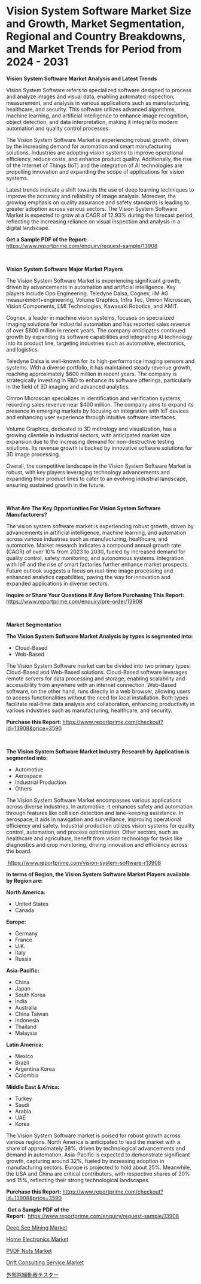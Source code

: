 <p><h1>Vision System Software Market Size and Growth, Market Segmentation, Regional and Country Breakdowns, and Market Trends for Period from 2024 -  2031</h1></p><p><strong>Vision System Software Market Analysis and Latest Trends</strong></p>
<p><p>Vision System Software refers to specialized software designed to process and analyze images and visual data, enabling automated inspection, measurement, and analysis in various applications such as manufacturing, healthcare, and security. This software utilizes advanced algorithms, machine learning, and artificial intelligence to enhance image recognition, object detection, and data interpretation, making it integral to modern automation and quality control processes.</p><p>The Vision System Software Market is experiencing robust growth, driven by the increasing demand for automation and smart manufacturing solutions. Industries are adopting vision systems to improve operational efficiency, reduce costs, and enhance product quality. Additionally, the rise of the Internet of Things (IoT) and the integration of AI technologies are propelling innovation and expanding the scope of applications for vision systems.</p><p>Latest trends indicate a shift towards the use of deep learning techniques to improve the accuracy and reliability of image analysis. Moreover, the growing emphasis on quality assurance and safety standards is leading to greater adoption across various sectors. The Vision System Software Market is expected to grow at a CAGR of 12.93% during the forecast period, reflecting the increasing reliance on visual inspection and analysis in a digital landscape.</p></p>
<p><strong>Get a Sample PDF of the Report:&nbsp;</strong> <a href="https://www.reportprime.com/enquiry/request-sample/13908">https://www.reportprime.com/enquiry/request-sample/13908</a></p>
<p>&nbsp;</p>
<p><strong>Vision System Software Major Market Players</strong></p>
<p><p>The Vision System Software Market is experiencing significant growth, driven by advancements in automation and artificial intelligence. Key players include Opo Engineering, Teledyne Dalsa, Cognex, iiM AG measurement+engineering, Volume Graphics, Infra Tec, Omron Microscan, Vision Components, LMI Technologies, Kawasaki Robotics, and AMiT.</p><p>Cognex, a leader in machine vision systems, focuses on specialized imaging solutions for industrial automation and has reported sales revenue of over $800 million in recent years. The company anticipates continued growth by expanding its software capabilities and integrating AI technology into its product line, targeting industries such as automotive, electronics, and logistics.</p><p>Teledyne Dalsa is well-known for its high-performance imaging sensors and systems. With a diverse portfolio, it has maintained steady revenue growth, reaching approximately $600 million in recent years. The company is strategically investing in R&D to enhance its software offerings, particularly in the field of 3D imaging and advanced analytics.</p><p>Omron Microscan specializes in identification and verification systems, recording sales revenue near $400 million. The company aims to expand its presence in emerging markets by focusing on integration with IoT devices and enhancing user experience through intuitive software interfaces.</p><p>Volume Graphics, dedicated to 3D metrology and visualization, has a growing clientele in industrial sectors, with anticipated market size expansion due to the increasing demand for non-destructive testing solutions. Its revenue growth is backed by innovative software solutions for 3D image processing.</p><p>Overall, the competitive landscape in the Vision System Software Market is robust, with key players leveraging technology advancements and expanding their product lines to cater to an evolving industrial landscape, ensuring sustained growth in the future.</p></p>
<p>&nbsp;</p>
<p><strong>What Are The Key Opportunities For Vision System Software Manufacturers?</strong></p>
<p><p>The vision system software market is experiencing robust growth, driven by advancements in artificial intelligence, machine learning, and automation across various industries such as manufacturing, healthcare, and automotive. Market research indicates a compound annual growth rate (CAGR) of over 10% from 2023 to 2030, fueled by increased demand for quality control, safety monitoring, and autonomous systems. Integration with IoT and the rise of smart factories further enhance market prospects. Future outlook suggests a focus on real-time image processing and enhanced analytics capabilities, paving the way for innovation and expanded applications in diverse sectors.</p></p>
<p><strong>Inquire or Share Your Questions If Any Before Purchasing This Report:</strong> <a href="https://www.reportprime.com/enquiry/pre-order/13908">https://www.reportprime.com/enquiry/pre-order/13908</a></p>
<p>&nbsp;</p>
<p><strong>Market Segmentation</strong></p>
<p><strong>The Vision System Software Market Analysis by types is segmented into:</strong></p>
<p><ul><li>Cloud-Based</li><li>Web-Based</li></ul></p>
<p><p>The Vision System Software market can be divided into two primary types: Cloud-Based and Web-Based solutions. Cloud-Based software leverages remote servers for data processing and storage, enabling scalability and accessibility from anywhere with an internet connection. Web-Based software, on the other hand, runs directly in a web browser, allowing users to access functionalities without the need for local installation. Both types facilitate real-time data analysis and collaboration, enhancing productivity in various industries such as manufacturing, healthcare, and security.</p></p>
<p><strong>Purchase this Report:&nbsp;</strong><a href="https://www.reportprime.com/checkout?id=13908&price=3590">https://www.reportprime.com/checkout?id=13908&price=3590</a></p>
<p>&nbsp;</p>
<p><strong>The Vision System Software Market Industry Research by Application is segmented into:</strong></p>
<p><ul><li>Automotive</li><li>Aerospace</li><li>Industrial Production</li><li>Others</li></ul></p>
<p><p>The Vision System Software Market encompasses various applications across diverse industries. In automotive, it enhances safety and automation through features like collision detection and lane-keeping assistance. In aerospace, it aids in navigation and surveillance, improving operational efficiency and safety. Industrial production utilizes vision systems for quality control, automation, and process optimization. Other sectors, such as healthcare and agriculture, benefit from vision technology for tasks like diagnostics and crop monitoring, driving innovation and efficiency across the board.</p></p>
<p><a href="https://www.reportprime.com/vision-system-software-r13908">&nbsp;https://www.reportprime.com/vision-system-software-r13908</a></p>
<p><strong>In terms of Region, the Vision System Software Market Players available by Region are:</strong></p>
<p>
    <p> <strong> North America: </strong>
        <ul>
            <li>United States</li>
            <li>Canada</li>
        </ul>
        </p> 
    <p> <strong> Europe: </strong>
        <ul>
            <li>Germany</li>
            <li>France</li>
            <li>U.K.</li>
            <li>Italy</li>
            <li>Russia</li>
        </ul>
        </p> 
    <p> <strong> Asia-Pacific: </strong>
        <ul>
            <li>China</li>
            <li>Japan</li>
            <li>South Korea</li>
            <li>India</li>
            <li>Australia</li>
            <li>China Taiwan</li>
            <li>Indonesia</li>
            <li>Thailand</li>
            <li>Malaysia</li>
        </ul>
        </p> 
    <p> <strong> Latin America: </strong>
        <ul>
            <li>Mexico</li>
            <li>Brazil</li>
            <li>Argentina Korea</li>
            <li>Colombia</li>
        </ul>
        </p> 
    <p> <strong> Middle East & Africa: </strong>
        <ul>
            <li>Turkey</li>
            <li>Saudi</li>
            <li>Arabia</li>
            <li>UAE</li>
            <li>Korea</li>
        </ul>
    </p>
    </p>
<p><p>The Vision System Software market is poised for robust growth across various regions. North America is anticipated to lead the market with a share of approximately 38%, driven by technological advancements and demand in automation. Asia-Pacific is expected to demonstrate significant growth, capturing around 32%, fueled by increasing adoption in manufacturing sectors. Europe is projected to hold about 25%. Meanwhile, the USA and China are critical contributors, with respective shares of 20% and 15%, reflecting their strong technological landscapes.</p></p>
<p><strong>Purchase this Report: </strong><a href="https://www.reportprime.com/checkout?id=13908&price=3590">https://www.reportprime.com/checkout?id=13908&price=3590</a></p>
<p>&nbsp;<strong>Get a Sample PDF of the Report:&nbsp;&nbsp;</strong><a href="https://www.reportprime.com/enquiry/request-sample/13908">https://www.reportprime.com/enquiry/request-sample/13908</a></p>
<p><strong></strong></p>
<p><p><a href="https://github.com/DianaWilson796/Market-Research-Report-List-1/blob/main/deep-see-mining-market.md">Deep See Mining Market</a></p><p><a href="https://www.linkedin.com/pulse/home-electronics-market-size-share-trends-analysis-report-genqe?trackingId=tXnTtaFRQXar6CyU%2FVr%2B2Q%3D%3D">Home Electronics Market</a></p><p><a href="https://issuu.com/reportprime-2/docs/pvdf-nuts-market-size-2030.pptx_45f963dc7b5f3e">PVDF Nuts Market</a></p><p><a href="https://medium.com/@woods76241/the-market-for-drift-consulting-service-market-is-examined-in-this-report-along-with-the-factors-1d5aad2d3d28">Drift Consulting Service Market</a></p><p><a href="https://medium.com/@tubbs463/external-defibrillator-tester-market-%E3%81%AE%E3%82%B0%E3%83%AD%E3%83%BC%E3%83%90%E3%83%AB%E5%B8%82%E5%A0%B4%E6%A6%82%E8%A6%81%E3%81%AF-%E4%B8%96%E7%95%8C%E3%81%8A%E3%82%88%E3%81%B3%E4%B8%BB%E8%A6%81%E5%B8%82%E5%A0%B4%E3%81%AB%E3%81%8A%E3%81%91%E3%82%8B%E6%A5%AD%E7%95%8C%E3%81%AB%E5%BD%B1%E9%9F%BF%E3%82%92%E4%B8%8E%E3%81%88%E3%82%8B%E4%B8%BB%E8%A6%81%E3%81%AA%E3%83%88%E3%83%AC%E3%83%B3%E3%83%89%E3%81%AB%E3%81%A4%E3%81%84%E3%81%A6-%E7%8B%AC%E8%87%AA%E3%81%AE%E8%A6%96%E7%82%B9%E3%82%92%E6%8F%90%E4%BE%9B%E3%81%97%E3%81%BE%E3%81%99-334c286e02c4">外部除細動器テスター</a></p></p>